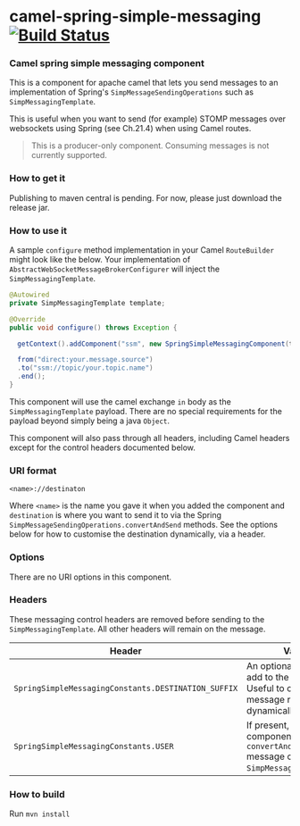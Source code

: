# camel-spring-simple-messaging [![Build Status](https://api.travis-ci.org/the-james-burton/camel-spring-simple-messaging.svg?branch=master)](https://travis-ci.org/the-james-burton/camel-spring-simple-messaging)

### Camel spring simple messaging component

This is a component for apache camel that lets you send messages to an implementation of Spring's `SimpMessageSendingOperations` such as `SimpMessagingTemplate`.

This is useful when you want to send (for example) STOMP messages over websockets using Spring (see Ch.21.4) when using Camel routes.

 > This is a producer-only component. Consuming messages is not currently supported.

### How to get it

Publishing to maven central is pending. For now, please just download the release jar.

### How to use it

A sample `configure` method implementation in your Camel `RouteBuilder` might look like the below. Your implementation of `AbstractWebSocketMessageBrokerConfigurer` will inject the `SimpMessagingTemplate`.

```java
@Autowired
private SimpMessagingTemplate template;

@Override
public void configure() throws Exception {

  getContext().addComponent("ssm", new SpringSimpleMessagingComponent(template));

  from("direct:your.message.source")
  .to("ssm://topic/your.topic.name")
  .end();
}
```

This component will use the camel exchange `in` body as the `SimpMessagingTemplate` payload. There are no special requirements for the payload beyond simply being a java `Object`.

This component will also pass through all headers, including Camel headers except for the control headers documented below.

### URI format

```
<name>://destinaton
```

Where `<name>` is the name you gave it when you added the component and `destination` is where you want to send it to via the Spring `SimpMessageSendingOperations.convertAndSend` methods. See the options below for how to customise the destination dynamically, via a header.

### Options

There are no URI options in this component.

### Headers

These messaging control headers are removed before sending to the `SimpMessagingTemplate`. All other headers will remain on the message.

Header | Value
--- | ---
`SpringSimpleMessagingConstants.DESTINATION_SUFFIX` | An optional suffix to add to the destination. Useful to control message routing dynamically.
`SpringSimpleMessagingConstants.USER` | If present, the component will call the `convertAndSendToUser` message on the `SimpMessagingTemplate`.

### How to build

Run `mvn install`
